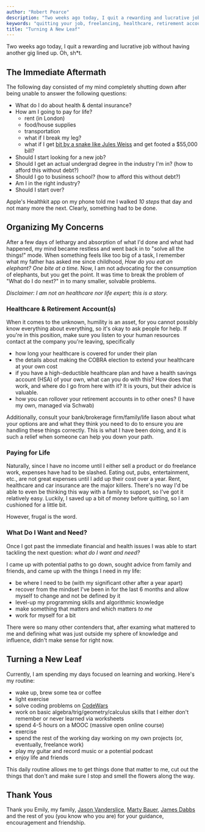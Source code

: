 ```yaml
---
author: "Robert Pearce"
description: "Two weeks ago today, I quit a rewarding and lucrative job without having another gig lined up. Oh, sh*t."
keywords: "quitting your job, freelancing, healthcare, retirement accounts, technology, digital nomad"
title: "Turning A New Leaf"
---
```


Two weeks ago today, I quit a rewarding and lucrative job without having another
gig lined up. Oh, sh\*t.

## The Immediate Aftermath

The following day consisted of my mind completely shutting down after being
unable to answer the following questions:

* What do I do about health & dental insurance?
* How am I going to pay for life?
  * rent (in London)
  * food/house supplies
  * transportation
  * what if I break my leg?
  * what if I get [bit by a snake like Jules
    Weiss](http://www.medicaldaily.com/55000-snake-bite-has-uninsured-maryland-woman-jules-weiss-searching-options-anti-venom-costs-more)
    and get footed a $55,000 bill?
* Should I start looking for a new job?
* Should I get an actual undergrad degree in the industry I'm in? (how to afford
  this without debt?)
* Should I go to business school? (how to afford this without debt?)
* Am I in the right industry?
* Should I start over?

Apple's Healthkit app on my phone told me I walked _10 steps_ that day and not
many more the next. Clearly, something had to be done.

## Organizing My Concerns

After a few days of lethargy and absorption of what I'd done and what had
happened, my mind became restless and went back in to "solve all the things!"
mode. When something feels like too big of a task, I remember what my father has
asked me since childhood, _How do you eat an elephant? One bite at a time._ Now,
I am not advocating for the consumption of elephants, but you get the point. It
was time to break the problem of "What do I do next?" in to many smaller,
solvable problems.

_Disclaimer: I am not an healthcare nor life expert; this is a story._

### Healthcare & Retirement Account(s)

When it comes to the unknown, humility is an asset, for you cannot possibly know
everything about everything, so it's okay to ask people for help. If you're in
this position, make sure you listen to your human resources contact at the
company you're leaving, specifically

* how long your healthcare is covered for under their plan
* the details about making the COBRA election to extend your healthcare at your
  own cost
* if you have a high-deductible healthcare plan and have a health savings
  account (HSA) of your own, what can you do with this? How does that work, and
  where do I go from here with it? It is yours, but their advice is valuable.
* how you can rollover your retirement accounts in to other ones? (I have my
  own, managed via Schwab)

Additionally, consult your bank/brokerage firm/family/life liason about what
your options are and what they think you need to do to ensure you are handling
these things correctly. This is what I have been doing, and it is such a relief
when someone can help you down your path.

### Paying for Life

Naturally, since I have no income until I either sell a product or do freelance
work, expenses have had to be slashed. Eating out, pubs, entertainment, etc.,
are not great expenses until I add up their cost over a year. Rent, healthcare
and car insurance are the major killers. There's no way I'd be able to even be
thinking this way with a family to support, so I've got it relatively easy.
Luckily, I saved up a bit of money before quitting, so I am cushioned for a
little bit.

However, frugal is the word.

### What Do I Want and Need?

Once I got past the immediate financial and health issues I was able to start
tackling the next question: _what do I want and need?_

I came up with potential paths to go down, sought advice from family and
friends, and came up with the things I need in my life:

* be where I need to be (with my significant other after a year apart)
* recover from the mindset I've been in for the last 6 months and allow myself
  to change and not be defined by it
* level-up my programming skills and algorithmic knowledge
* make something that matters and which matters _to me_
* work for myself for a bit

There were so many other contenders that, after examing what mattered to me and
defining what was just outside my sphere of knowledge and influence, didn't make
sense for right now.

## Turning a New Leaf

Currently, I am spending my days focused on learning and working. Here's my
routine:

* wake up, brew some tea or coffee
* light exercise
* solve coding problems on [CodeWars](http://www.codewars.com/)
* work on basic algebra/trig/geometry/calculus skills that I either don't
  remember or never learned via worksheets
* spend 4-5 hours on a MOOC (massive open online course)
* exercise
* spend the rest of the working day working on my own projects (or, eventually,
  freelance work)
* play my guitar and record music or a potential podcast
* enjoy life and friends

This daily routine allows me to get things done that matter to me, cut out the
things that don't and make sure I stop and smell the flowers along the way.

## Thank Yous

Thank you Emily, my family, [Jason Vanderslice](https://www.linkedin.com/in/javanderslice),
[Marty Bauer](https://twitter.com/bauermarty),
[James Dabbs](https://twitter.com/jamesdabbs) and the rest of you (you know who
you are) for your guidance, encouragement and friendship.
